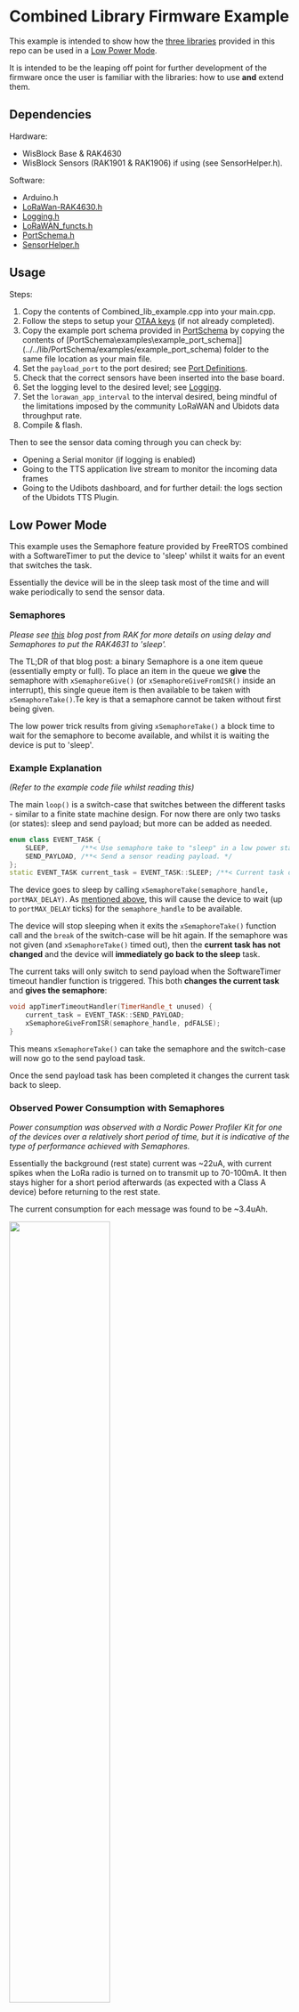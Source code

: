 # Combined Library Firmware Example

This example is intended to show how the [three libraries](../../lib/) provided in this repo can be used in a [Low Power Mode](#low-power-mode).

It is intended to be the leaping off point for further development of the firmware once the user is familiar with the libraries: how to use **and** extend them.

## Dependencies

Hardware:

- WisBlock Base & RAK4630
- WisBlock Sensors (RAK1901 & RAK1906) if using (see SensorHelper.h).

Software:

- Arduino.h
- [LoRaWan-RAK4630.h](../../#environment-setup)
- [Logging.h](../../lib/Logging/)
- [LoRaWAN_functs.h](../../lib/LoRaWAN_functs/)
- [PortSchema.h](../PortSchema/)
- [SensorHelper.h](../../lib/SensorHelper/)

## Usage

Steps:

1. Copy the contents of Combined_lib_example.cpp into your main.cpp.
2. Follow the steps to setup your [OTAA keys](../../lib/LoRaWAN_functs/#otaa-keys) (if not already completed).
3. Copy the example port schema provided in [PortSchema](../../lib/PortSchema/#usage) by copying the contents of [PortSchema\examples\example_port_schema]](../../lib/PortSchema/examples/example_port_schema) folder to the same file location as your main file.
4. Set the `payload_port` to the port desired; see [Port Definitions](../../lib/PortSchema/#port-definitions).
5. Check that the correct sensors have been inserted into the base board.
6. Set the logging level to the desired level; see [Logging](../../lib/Logging/).
7. Set the `lorawan_app_interval` to the interval desired, being mindful of the limitations imposed by the community LoRaWAN and Ubidots data throughput rate.
8. Compile & flash.

Then to see the sensor data coming through you can check by:

- Opening a Serial monitor (if logging is enabled)
- Going to the TTS application live stream to monitor the incoming data frames
- Going to the Udibots dashboard, and for further detail: the logs section of the Ubidots TTS Plugin.

## Low Power Mode

This example uses the Semaphore feature provided by FreeRTOS combined with a SoftwareTimer to put the device to 'sleep' whilst it waits for an event that switches the task.

Essentially the device will be in the sleep task most of the time and will wake periodically to send the sensor data.

### Semaphores

_Please see [this](https://news.rakwireless.com/how-to-reduce-the-power-consumption-of-wisblock-solutions/) blog post from RAK for more details on using delay and Semaphores to put the RAK4631 to 'sleep'._

The TL;DR of that blog post: a binary Semaphore is a one item queue (essentially empty or full). To place an item in the queue we **give** the semaphore with `xSemaphoreGive()` (or `xSemaphoreGiveFromISR()` inside an interrupt), this single queue item is then available to be taken with `xSemaphoreTake()`.Te key is that a semaphore cannot be taken without first being given.

The low power trick results from giving `xSemaphoreTake()` a block time to wait for the semaphore to become available, and whilst it is waiting the device is put to 'sleep'.

### Example Explanation

_(Refer to the example code file whilst reading this)_

The main `loop()` is a switch-case that switches between the different tasks - similar to a finite state machine design. For now there are only two tasks (or states): sleep and send payload; but more can be added as needed.

```c++
enum class EVENT_TASK {
    SLEEP,        /**< Use semaphore take to "sleep" in a low power state. */
    SEND_PAYLOAD, /**< Send a sensor reading payload. */
};
static EVENT_TASK current_task = EVENT_TASK::SLEEP; /**< Current task of the device used in loop() to switch between tasks. */
```

The device goes to sleep by calling `xSemaphoreTake(semaphore_handle, portMAX_DELAY)`. As [mentioned above](#Semaphores), this will cause the device to wait (up to `portMAX_DELAY` ticks) for the `semaphore_handle` to be available.

The device will stop sleeping when it exits the `xSemaphoreTake()` function call and the `break` of the switch-case will be hit again.
If the semaphore was not given (and `xSemaphoreTake()` timed out), then the **current task has not changed** and the device will **immediately go back to the sleep** task.

The current taks will only switch to send payload when the SoftwareTimer timeout handler function is triggered. This both **changes the current task** and **gives the semaphore**:

```c++
void appTimerTimeoutHandler(TimerHandle_t unused) {
    current_task = EVENT_TASK::SEND_PAYLOAD;
    xSemaphoreGiveFromISR(semaphore_handle, pdFALSE);
}
```

This means `xSemaphoreTake()` can take the semaphore and the switch-case will now go to the send payload task.

Once the send payload task has been completed it changes the current task back to sleep.

### Observed Power Consumption with Semaphores

_Power consumption was observed with a Nordic Power Profiler Kit for one of the devices over a relatively short period of time, but it is indicative of the type of performance achieved with Semaphores._

Essentially the background (rest state) current was ~22uA, with current spikes when the LoRa radio is turned on to transmit up to 70-100mA. It then stays higher for a short period afterwards (as expected with a Class A device) before returning to the rest state.

The current consumption for each message was found to be ~3.4uAh.

<img src="background_current_profile.png" width=60%>

The battery lifetime can then be given with:

<img src="battery_life_formula.png" width=40%>

<img src="battery_life.png" width=60%>

**NOTE:** The background current of another WisBlock flash with the same code (measured with a multimeter) was 35uA. I have no explanation for this difference, it definitely requires further investigation.
